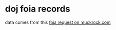 # doj foia records

data comes from this [foia request on muckrock.com](https://www.muckrock.com/foi/united-states-of-america-10/foia-log-2017-department-of-justice-office-of-legislative-affairs-47116/)
